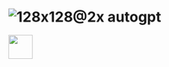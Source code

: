
# ![128x128@2x](https://user-images.githubusercontent.com/26815443/220181372-40b61bc0-0dc5-43dc-9e90-81472881a592.png) autogpt

<img src="[https://github.com/favicon.ico](https://user-images.githubusercontent.com/26815443/220181372-40b61bc0-0dc5-43dc-9e90-81472881a592.png)" width="48">
